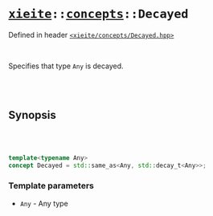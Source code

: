 # [`xieite`](../../README.md)`::`[`concepts`](../../docs/concepts.md)`::Decayed`
Defined in header [`<xieite/concepts/Decayed.hpp>`](../../include/xieite/concepts/Decayed.hpp)

<br/>

Specifies that type `Any` is decayed.

<br/><br/>

## Synopsis

<br/><br/>

```cpp
template<typename Any>
concept Decayed = std::same_as<Any, std::decay_t<Any>>;
```
### Template parameters
- `Any` - Any type
